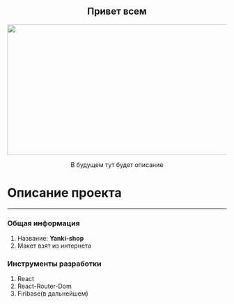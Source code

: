 <div id="header" align="center">
  <h2>Привет всем</h2>
</div>

<div align="center">
  <img src="https://media.giphy.com/media/dWesBcTLavkZuG35MI/giphy.gif" width="600" height="300"/>
</div>

<div align="center">
  <p>В будущем тут будет описание</p>
</div>

# Описание проекта

---

### Общая информация

1. Название: **Yanki-shop**
2. Макет взят из интернета

### Инструменты разработки

1. React
2. React-Router-Dom
3. Firibase(в дальнейшем)
